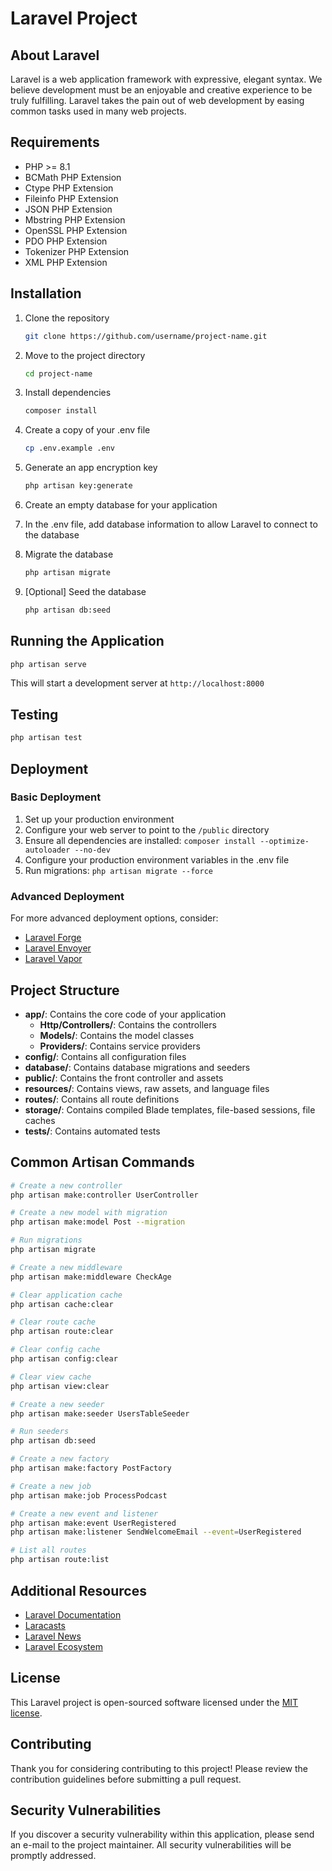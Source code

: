 # Laravel Project

## About Laravel

Laravel is a web application framework with expressive, elegant syntax. We believe development must be an enjoyable and creative experience to be truly fulfilling. Laravel takes the pain out of web development by easing common tasks used in many web projects.

## Requirements

- PHP >= 8.1
- BCMath PHP Extension
- Ctype PHP Extension
- Fileinfo PHP Extension
- JSON PHP Extension
- Mbstring PHP Extension
- OpenSSL PHP Extension
- PDO PHP Extension
- Tokenizer PHP Extension
- XML PHP Extension

## Installation

1. Clone the repository
   ```bash
   git clone https://github.com/username/project-name.git
   ```

2. Move to the project directory
   ```bash
   cd project-name
   ```

3. Install dependencies
   ```bash
   composer install
   ```

4. Create a copy of your .env file
   ```bash
   cp .env.example .env
   ```

5. Generate an app encryption key
   ```bash
   php artisan key:generate
   ```

6. Create an empty database for your application

7. In the .env file, add database information to allow Laravel to connect to the database

8. Migrate the database
   ```bash
   php artisan migrate
   ```

9. [Optional] Seed the database
   ```bash
   php artisan db:seed
   ```

## Running the Application

```bash
php artisan serve
```

This will start a development server at `http://localhost:8000`

## Testing

```bash
php artisan test
```

## Deployment

### Basic Deployment
1. Set up your production environment
2. Configure your web server to point to the `/public` directory
3. Ensure all dependencies are installed: `composer install --optimize-autoloader --no-dev`
4. Configure your production environment variables in the .env file
5. Run migrations: `php artisan migrate --force`

### Advanced Deployment
For more advanced deployment options, consider:
- [Laravel Forge](https://forge.laravel.com/)
- [Laravel Envoyer](https://envoyer.io/)
- [Laravel Vapor](https://vapor.laravel.com/)

## Project Structure

- **app/**: Contains the core code of your application
  - **Http/Controllers/**: Contains the controllers
  - **Models/**: Contains the model classes
  - **Providers/**: Contains service providers
- **config/**: Contains all configuration files
- **database/**: Contains database migrations and seeders
- **public/**: Contains the front controller and assets
- **resources/**: Contains views, raw assets, and language files
- **routes/**: Contains all route definitions
- **storage/**: Contains compiled Blade templates, file-based sessions, file caches
- **tests/**: Contains automated tests

## Common Artisan Commands

```bash
# Create a new controller
php artisan make:controller UserController

# Create a new model with migration
php artisan make:model Post --migration

# Run migrations
php artisan migrate

# Create a new middleware
php artisan make:middleware CheckAge

# Clear application cache
php artisan cache:clear

# Clear route cache
php artisan route:clear

# Clear config cache
php artisan config:clear

# Clear view cache
php artisan view:clear

# Create a new seeder
php artisan make:seeder UsersTableSeeder

# Run seeders
php artisan db:seed

# Create a new factory
php artisan make:factory PostFactory

# Create a new job
php artisan make:job ProcessPodcast

# Create a new event and listener
php artisan make:event UserRegistered
php artisan make:listener SendWelcomeEmail --event=UserRegistered

# List all routes
php artisan route:list
```

## Additional Resources

- [Laravel Documentation](https://laravel.com/docs)
- [Laracasts](https://laracasts.com)
- [Laravel News](https://laravel-news.com)
- [Laravel Ecosystem](https://ecosystem.laravel.com/)

## License

This Laravel project is open-sourced software licensed under the [MIT license](https://opensource.org/licenses/MIT).

## Contributing

Thank you for considering contributing to this project! Please review the contribution guidelines before submitting a pull request.

## Security Vulnerabilities

If you discover a security vulnerability within this application, please send an e-mail to the project maintainer. All security vulnerabilities will be promptly addressed.
